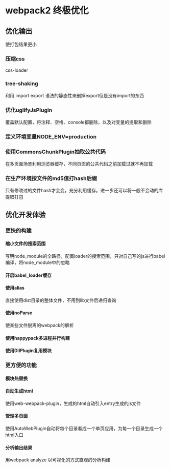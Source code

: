 # webpack2 终极优化

## 优化输出

使打包结果更小

### 压缩css

css-loader

### tree-shaking

利用 import export 语法的静态性来删掉export但是没有import的东西

### 优化uglifyJsPlugin

覆盖默认配置，将注释、空格、console都删除，以及对变量的提取和删除

### 定义环境变量NODE_ENV=production

### 使用CommonsChunkPlugin抽取公共代码

在多页面场景利用浏览器缓存，不同页面的公共代码之前加载过就不再加载

### 在生产环境按文件的md5值打hash后缀

只有修改过的文件hash才会变，充分利用缓存。进一步还可以将一般不会动的库提取打包

## 优化开发体验

### 更快的构建

#### 缩小文件的搜索范围

写明node_module的全路径，配置loader的搜索范围，只对自己写的js进行babel编译，将node_module中的忽略

#### 开启babel_loader缓存

#### 使用alias

直接使用dist目录的整体文件，不用到lib文件后递归查询

#### 使用noParse

使某些文件脱离的webpack的解析

#### 使用happypack多进程并行构建

#### 使用DllPlugin复用模块

### 更方便的功能

#### 模块热替换

#### 自动生成html

使用web-webpack-plugin，生成的html自动引入entry生成的js文件

#### 管理多页面

使用AutoWebPlugin自动将每个目录看成一个单页应用，为每一个目录生成一个html入口

#### 分析输出结果

用webpack analyze 以可视化的方式直观的分析构建
